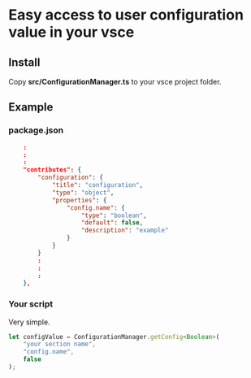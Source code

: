 # Easy access to user configuration value in your vsce

## Install

Copy **src/ConfigurationManager.ts** to your vsce project folder.


## Example

### package.json

~~~ json
    :
    :
    :
    "contributes": {
        "configuration": {
            "title": "configuration",
            "type": "object",
            "properties": {
                "config.name": {
                    "type": "boolean",
                    "default": false,
                    "description": "example"
                }
            }
        }
        :
        :
        :
    },
~~~

### Your script

Very simple.

~~~ javascript
let configValue = ConfigurationManager.getConfig<Boolean>(
    "your section name",
    "config.name",
    false
);
~~~
